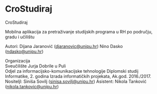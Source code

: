 # CroStudiraj

CroStudiraj

Mobilna aplikacija za pretraživanje studijskih programa u RH po području, gradu i učilištu

Autori:
Dijana Jaranović (djaranovic@unipu.hr)
Nino Dasko (ndasko@unipu.hr)

Organizacija	
Sveučilište Jurja Dobrile u Puli	
Odjel za informacijsko-komunikacijske tehnologije
Diplomski studij Informatike, 2. godina
Izrada informatičkih projekata, Ak.god. 2016./2017.
Nositeljl: Siniša Sovilj (sinisa.sovilj@unipu.hr)
Asistent: Nikola Tanković (nikola.tankovic@unipu.hr)
